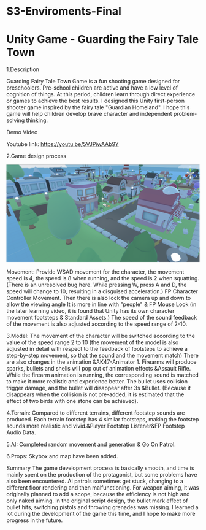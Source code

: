 # S3-Enviroments-Final

# Unity Game - Guarding the Fairy Tale Town

1.Description

Guarding Fairy Tale Town Game is a fun shooting game designed for preschoolers. Pre-school children are active and have a low level of cognition of things. At this period, children learn through direct experience or games to achieve the best results. I designed this Unity first-person shooter game inspired by the fairy tale "Guardian Homeland". I hope this game will help children develop brave character and independent problem-solving thinking.

Demo Video

Youtube link: https://youtu.be/5VJPiwAAb9Y

2.Game design process

![images](https://github.com/lanxin01/S3-image/blob/main/%E6%88%AA%E5%B1%8F2021-06-21%20%E4%B8%8B%E5%8D%885.49.30.png)

Movement:
Provide WSAD movement for the character, the movement speed is 4, the speed is 8 when running, and the speed is 2 when squatting. (There is an unresolved bug here. While pressing W, press A and D, the speed will change to 10, resulting in a disguised acceleration.) FP Character Controller Movement. Then there is also lock the camera up and down to allow the viewing angle It is more in line with "people" & FP Mouse Look (in the later learning video, it is found that Unity has its own character movement footsteps & Standard Assets.) The speed of the sound feedback of the movement is also adjusted according to the speed range of 2-10.

3.Model: 
The movement of the character will be switched according to the value of the speed range 2 to 10 (the movement of the model is also adjusted in detail with respect to the feedback of footsteps to achieve a step-by-step movement, so that the sound and the movement match) There are also changes in the animation &AK47-Animator 1. Firearms will produce sparks, bullets and shells will pop out of animation effects &Assault Rifle. While the firearm animation is running, the corresponding sound is matched to make it more realistic and experience better. The bullet uses collision trigger damage, and the bullet will disappear after 3s &Bullet. (Because it disappears when the collision is not pre-added, it is estimated that the effect of two birds with one stone can be achieved).

4.Terrain: 
Compared to different terrains, different footstep sounds are produced. Each terrain footstep has 4 similar footsteps, making the footstep sounds more realistic and vivid.&Player Footstep Listener&FP Footstep Audio Data.

5.AI: Completed random movement and generation & Go On Patrol.

6.Props: Skybox and map have been added.

Summary
The game development process is basically smooth, and time is mainly spent on the production of the protagonist, but some problems have also been encountered. AI patrols sometimes get stuck, changing to a different floor rendering and then malfunctioning. For weapon aiming, it was originally planned to add a scope, because the efficiency is not high and only naked aiming. In the original script design, the bullet mark effect of bullet hits, switching pistols and throwing grenades was missing. I learned a lot during the development of the game this time, and I hope to make more progress in the future.
